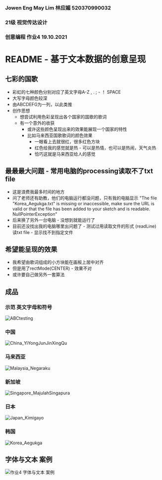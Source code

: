 ### Jowen Eng May Lim 林应媚 520370990032
### 21级 视觉传达设计
### 创意编程 作业4 19.10.2021
# README - 基于文本数据的创意呈现

## 七彩的国歌
- 彩虹的七种颜色分别对应了英文字母A-Z , . ; - ！ SPACE
- 大写字母颜色较深
- 由ABCDEFG为一列，以此类推
- 创作思想
    - 想尝试利用色彩呈现出各个国家的国歌的歌词
    - 有一个意外的收获
        - 或许这些颜色呈现出来的效果能展现一个国家的特性
        - 比如马来西亚国歌歌词的颜色效果 
            - 一眼看上去就很红，很多红色方块 
            - 红色给我的感觉就是热 - 可以是热情，也可以是热闹，天气炎热
            - 恰巧这就是马来西亚给人的感觉

## 最最最大问题 - 常用电脑的processing读取不了txt file
- 这是浪费我最多时间的地方
- 问了老师还有助教，他们的电脑运行都没问题，只有我的电脑显示
    "The file "Korea_Aegukga.txt" is missing or inaccessible, make sure the URL is valid or that the file has been added to your sketch and is readable.
    NullPointerException"
- 后来换了另外一台电脑 - 没想到就能运行了
- 目前还没找出我的电脑哪里出问题了 - 测试过用读取文件的形式 (readLine) 读txt file - 显示找不到指定文件

## 希望能呈现的效果
- 我希望由歌词组成的小方块能在画板上居中对齐
- 但是用了rectMode(CENTER) - 效果不对
- 或许要自己做另外一套算法

## 成品

### 示范 英文字母和符号
![ABCtesting](https://user-images.githubusercontent.com/90959477/137855694-b80fd915-ac62-48d6-aece-d5ff66c3862c.png)
### 中国
![China_YiYongJunJinXingQu](https://user-images.githubusercontent.com/90959477/137854686-905e84aa-a622-43b8-b629-b58d1f261c83.png)
### 马来西亚
![Malaysia_Negaraku](https://user-images.githubusercontent.com/90959477/137854723-42c22361-f7d2-4fdc-8d9b-8db5dbc3624e.png)
### 新加坡
![Singapore_MajulahSingapura](https://user-images.githubusercontent.com/90959477/137854728-96573b15-be57-4084-80e8-fdaa18182b71.png)
### 日本
![Japan_Kimigayo](https://user-images.githubusercontent.com/90959477/137854700-46de9cd9-a245-4832-bf0e-77c0587dfd6a.png)
### 韩国
![Korea_Aegukga](https://user-images.githubusercontent.com/90959477/137854712-af1a9aab-23c5-4f2c-8d48-2918bba8bda0.png)

## 字体与文本 案例
![作业4 字体与文本 案例](https://user-images.githubusercontent.com/90959477/137922381-12301abc-c529-437b-a2ea-44ce44d5810a.jpg)
